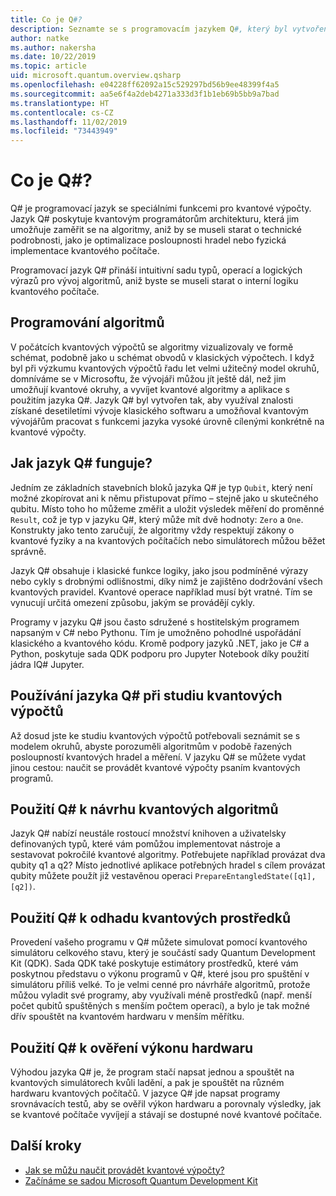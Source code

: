 ```yaml
---
title: Co je Q#?
description: Seznamte se s programovacím jazykem Q#, který byl vytvořen Microsoftem pro vývoj aplikací pro kvantové počítače.
author: natke
ms.author: nakersha
ms.date: 10/22/2019
ms.topic: article
uid: microsoft.quantum.overview.qsharp
ms.openlocfilehash: e04228ff62092a15c529297bd56b9ee48399f4a5
ms.sourcegitcommit: aa5e6f4a2deb4271a333d3f1b1eb69b5bb9a7bad
ms.translationtype: HT
ms.contentlocale: cs-CZ
ms.lasthandoff: 11/02/2019
ms.locfileid: "73443949"
---
```

# <a name="what-is-q"></a>Co je Q#?

Q# je programovací jazyk se speciálními funkcemi pro kvantové výpočty. Jazyk Q# poskytuje kvantovým programátorům architekturu, která jim umožňuje zaměřit se na algoritmy, aniž by se museli starat o technické podrobnosti, jako je optimalizace posloupnosti hradel nebo fyzická implementace kvantového počítače.

Programovací jazyk Q# přináší intuitivní sadu typů, operací a logických výrazů pro vývoj algoritmů, aniž byste se museli starat o interní logiku kvantového počítače.

## <a name="code-algorithms"></a>Programování algoritmů

V počátcích kvantových výpočtů se algoritmy vizualizovaly ve formě schémat, podobně jako u schémat obvodů v klasických výpočtech.  I když byl při výzkumu kvantových výpočtů řadu let velmi užitečný model okruhů, domníváme se v Microsoftu, že vývojáři můžou jít ještě dál, než jim umožňují kvantové okruhy, a vyvíjet kvantové algoritmy a aplikace s použitím jazyka Q#. Jazyk Q# byl vytvořen tak, aby využíval znalosti získané desetiletími vývoje klasického softwaru a umožňoval kvantovým vývojářům pracovat s funkcemi jazyka vysoké úrovně cílenými konkrétně na kvantové výpočty.


## <a name="how-does-q-work"></a>Jak jazyk Q# funguje?

Jedním ze základních stavebních bloků jazyka Q# je typ `Qubit`, který není možné zkopírovat ani k němu přistupovat přímo – stejně jako u skutečného qubitu. Místo toho ho můžeme změřit a uložit výsledek měření do proměnné `Result`, což je typ v jazyku Q#, který může mít dvě hodnoty: `Zero` a `One`. Konstrukty jako tento zaručují, že algoritmy vždy respektují zákony o kvantové fyziky a na kvantových počítačích nebo simulátorech můžou běžet správně.

Jazyk Q# obsahuje i klasické funkce logiky, jako jsou podmíněné výrazy nebo cykly s drobnými odlišnostmi, díky nimž je zajištěno dodržování všech kvantových pravidel. Kvantové operace například musí být vratné. Tím se vynucují určitá omezení způsobu, jakým se provádějí cykly.

Programy v jazyku Q# jsou často sdružené s hostitelským programem napsaným v C# nebo Pythonu. Tím je umožněno pohodlné uspořádání klasického a kvantového kódu. Kromě podpory jazyků .NET, jako je C# a Python, poskytuje sada QDK podporu pro Jupyter Notebook díky použití jádra IQ# Jupyter.

## <a name="use-q-to-learn-quantum-computing"></a>Používání jazyka Q# při studiu kvantových výpočtů

Až dosud jste ke studiu kvantových výpočtů potřebovali seznámit se s modelem okruhů, abyste porozuměli algoritmům v podobě řazených posloupností kvantových hradel a měření. V jazyku Q# se můžete vydat jinou cestou: naučit se provádět kvantové výpočty psaním kvantových programů.

## <a name="use-q-to-design-quantum-algorithms"></a>Použití Q# k návrhu kvantových algoritmů

Jazyk Q# nabízí neustále rostoucí množství knihoven a uživatelsky definovaných typů, které vám pomůžou implementovat nástroje a sestavovat pokročilé kvantové algoritmy. Potřebujete například provázat dva qubity q1 a q2? Místo jednotlivé aplikace potřebných hradel s cílem provázat qubity můžete použít již vestavěnou operaci `PrepareEntangledState([q1], [q2])`.

## <a name="use-q-to-estimate-quantum-resources"></a>Použití Q# k odhadu kvantových prostředků

Provedení vašeho programu v Q# můžete simulovat pomocí kvantového simulátoru celkového stavu, který je součástí sady Quantum Development Kit (QDK).  Sada QDK také poskytuje estimátory prostředků, které vám poskytnou představu o výkonu programů v Q#, které jsou pro spuštění v simulátoru příliš velké.  To je velmi cenné pro návrháře algoritmů, protože můžou vyladit své programy, aby využívali méně prostředků (např. menší počet qubitů spuštěných s menším počtem operací), a bylo je tak možné dřív spouštět na kvantovém hardwaru v menším měřítku.   

## <a name="use-q-to-validate-hardware-performance"></a>Použití Q# k ověření výkonu hardwaru

Výhodou jazyka Q# je, že program stačí napsat jednou a spouštět na kvantových simulátorech kvůli ladění, a pak je spouštět na různém hardwaru kvantových počítačů.  V jazyce Q# jde napsat programy srovnávacích testů, aby se ověřil výkon hardwaru a porovnaly výsledky, jak se kvantové počítače vyvíjejí a stávají se dostupné nové kvantové počítače.  

## <a name="next-steps"></a>Další kroky

* [Jak se můžu naučit provádět kvantové výpočty?](xref:microsoft.quantum.overview.learn)
* [Začínáme se sadou Microsoft Quantum Development Kit](xref:microsoft.quantum.welcome)
